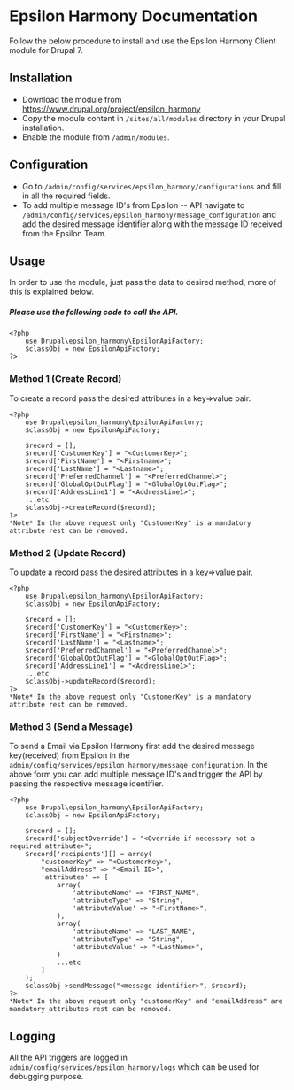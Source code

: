 ﻿
# Epsilon Harmony Documentation

Follow the below procedure to install and use the Epsilon Harmony Client module for Drupal 7.

## Installation

 - Download the module from https://www.drupal.org/project/epsilon_harmony
 - Copy the module content in `/sites/all/modules` directory in your Drupal installation.
 - Enable the module from `/admin/modules`.

## Configuration

 - Go to `/admin/config/services/epsilon_harmony/configurations` and fill in all the required fields.
 - To add multiple message ID's from Epsilon -- API navigate to `/admin/config/services/epsilon_harmony/message_configuration` and add the desired message identifier along with the message ID received from the Epsilon Team.

## Usage

In order to use the module, just pass the data to desired method, more of this is explained below.
##### Please use the following code to call the API.
```
<?php
	use Drupal\epsilon_harmony\EpsilonApiFactory;
	$classObj = new EpsilonApiFactory;
?>
```

### Method 1 (Create Record)
To create a record pass the desired attributes in a key=>value pair.
```
<?php
	use Drupal\epsilon_harmony\EpsilonApiFactory;
	$classObj = new EpsilonApiFactory;
	
	$record = [];
	$record['CustomerKey'] = "<CustomerKey>";
	$record['FirstName'] = "<Firstname>";
	$record['LastName'] = "<Lastname>";
	$record['PreferredChannel'] = "<PreferredChannel>";
	$record['GlobalOptOutFlag'] = "<GlobalOptOutFlag>";
	$record['AddressLine1'] = "<AddressLine1>";
	...etc
	$classObj->createRecord($record);
?>
*Note* In the above request only "CustomerKey" is a mandatory attribute rest can be removed.
```
### Method 2 (Update Record)
To update a record pass the desired attributes in a key=>value pair.
```
<?php
	use Drupal\epsilon_harmony\EpsilonApiFactory;
	$classObj = new EpsilonApiFactory;
	
	$record = [];
	$record['CustomerKey'] = "<CustomerKey>";
	$record['FirstName'] = "<Firstname>";
	$record['LastName'] = "<Lastname>";
	$record['PreferredChannel'] = "<PreferredChannel>";
	$record['GlobalOptOutFlag'] = "<GlobalOptOutFlag>";
	$record['AddressLine1'] = "<AddressLine1>";
	...etc
	$classObj->updateRecord($record);
?>
*Note* In the above request only "CustomerKey" is a mandatory attribute rest can be removed.
```
### Method 3 (Send a Message)
To send a Email via Epsilon Harmony first add the desired message key(received) from Epsilon in the `admin/config/services/epsilon_harmony/message_configuration`.
In the above form you can add multiple message ID's and trigger the API by passing the respective message identifier.
```
<?php
	use Drupal\epsilon_harmony\EpsilonApiFactory;
	$classObj = new EpsilonApiFactory;
	
	$record = [];
	$record['subjectOverride'] = "<Override if necessary not a required attribute>";
	$record['recipients'][] = array(
		"customerKey" => "<CustomerKey>",
		"emailAddress" => "<Email ID>",
		'attributes' => [
			array(
				'attributeName' => "FIRST_NAME",
				'attributeType' => "String",
				'attributeValue' => "<FirstName>",
			),
			array(
				'attributeName' => "LAST_NAME",
				'attributeType' => "String",
				'attributeValue' => "<LastName>",
			)
			...etc
		]
	);
	$classObj->sendMessage("<message-identifier>", $record);
?>
*Note* In the above request only "customerKey" and "emailAddress" are mandatory attributes rest can be removed.
```
## Logging
All the API triggers are logged in `admin/config/services/epsilon_harmony/logs` which can be used for debugging purpose.
